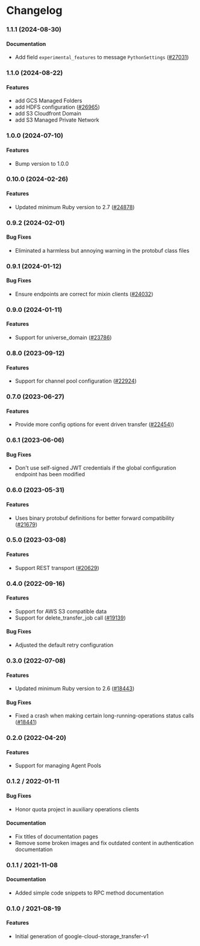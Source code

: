 # Changelog

### 1.1.1 (2024-08-30)

#### Documentation

* Add field `experimental_features` to message `PythonSettings` ([#27031](https://github.com/googleapis/google-cloud-ruby/issues/27031)) 

### 1.1.0 (2024-08-22)

#### Features

* add GCS Managed Folders 
* add HDFS configuration ([#26965](https://github.com/googleapis/google-cloud-ruby/issues/26965)) 
* add S3 Cloudfront Domain 
* add S3 Managed Private Network 

### 1.0.0 (2024-07-10)

#### Features

* Bump version to 1.0.0 

### 0.10.0 (2024-02-26)

#### Features

* Updated minimum Ruby version to 2.7 ([#24878](https://github.com/googleapis/google-cloud-ruby/issues/24878)) 

### 0.9.2 (2024-02-01)

#### Bug Fixes

* Eliminated a harmless but annoying warning in the protobuf class files 

### 0.9.1 (2024-01-12)

#### Bug Fixes

* Ensure endpoints are correct for mixin clients ([#24032](https://github.com/googleapis/google-cloud-ruby/issues/24032)) 

### 0.9.0 (2024-01-11)

#### Features

* Support for universe_domain ([#23786](https://github.com/googleapis/google-cloud-ruby/issues/23786)) 

### 0.8.0 (2023-09-12)

#### Features

* Support for channel pool configuration ([#22924](https://github.com/googleapis/google-cloud-ruby/issues/22924)) 

### 0.7.0 (2023-06-27)

#### Features

* Provide more config options for event driven transfer ([#22454](https://github.com/googleapis/google-cloud-ruby/issues/22454))) 

### 0.6.1 (2023-06-06)

#### Bug Fixes

* Don't use self-signed JWT credentials if the global configuration endpoint has been modified 

### 0.6.0 (2023-05-31)

#### Features

* Uses binary protobuf definitions for better forward compatibility ([#21679](https://github.com/googleapis/google-cloud-ruby/issues/21679)) 

### 0.5.0 (2023-03-08)

#### Features

* Support REST transport ([#20629](https://github.com/googleapis/google-cloud-ruby/issues/20629)) 

### 0.4.0 (2022-09-16)

#### Features

* Support for AWS S3 compatible data 
* Support for delete_transfer_job call ([#19139](https://github.com/googleapis/google-cloud-ruby/issues/19139)) 
#### Bug Fixes

* Adjusted the default retry configuration 

### 0.3.0 (2022-07-08)

#### Features

* Updated minimum Ruby version to 2.6 ([#18443](https://github.com/googleapis/google-cloud-ruby/issues/18443)) 
#### Bug Fixes

* Fixed a crash when making certain long-running-operations status calls ([#18441](https://github.com/googleapis/google-cloud-ruby/issues/18441)) 

### 0.2.0 (2022-04-20)

#### Features

* Support for managing Agent Pools

### 0.1.2 / 2022-01-11

#### Bug Fixes

* Honor quota project in auxiliary operations clients

#### Documentation

* Fix titles of documentation pages
* Remove some broken images and fix outdated content in authentication documentation

### 0.1.1 / 2021-11-08

#### Documentation

* Added simple code snippets to RPC method documentation

### 0.1.0 / 2021-08-19

#### Features

* Initial generation of google-cloud-storage_transfer-v1
